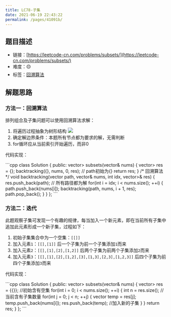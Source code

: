 ```yaml
---
title: LC78-子集
date: 2021-06-19 22:43:22
permalink: /pages/41091b/
---
```


## 题目描述

- 链接：[https://leetcode-cn.com/problems/subsets/](https://leetcode-cn.com/problems/subsets/)
- 难度：🟡
- 标签：[回溯算法](/pages/bca1c0/)

## 解题思路
### 方法一：回溯算法
排列组合及子集问题可以使用回溯算法求解：
1. 将遍历过程抽象为树形结构
![](https://gitee.com/einsier/pics-bed/raw/master/pics/2021‎0‎6‎‎20‎‏‎145142.jpg)
2. 确定解边界条件：本题所有节点都为要求的解，无需判断
3. for循环应从当前索引开始遍历，而非0

代码实现：

<code-group>
<code-block title="C++" active>
```cpp
class Solution {
public:
    vector<vector<int>> subsets(vector<int>& nums) {
        vector<vector<int>> res = {};
        backtracking({}, nums, 0, res);  // path初始为{}
        return res;
    }
    /* 回溯算法 */
    void backtracking(vector<int> path, vector<int>& nums, int idx, vector<vector<int>>& res) {
        res.push_back(path);  // 所有路径都为解
        for(int i = idx; i < nums.size(); ++i) {
            path.push_back(nums[i]);
            backtracking(path, nums, i + 1, res);
            path.pop_back();
        }
    }
};
```
</code-block>
</code-group>

### 方法二：迭代
此题观察子集可发现一个有趣的规律，每当加入一个新元素，即在当前所有子集中追加此元素形成一个新子集，过程如下：
1. 初始子集集合中为一个空集：`[[]]`
2. 加入元素`1`：`[[],[1]]` 后一个子集为前一个子集添加`1`而来
3. 加入元素`2`：`[[],[1],[2],[1,2]]` 后两个子集为前两个子集添加`2`而来
4. 加入元素`3`：`[[],[1],[2],[1,2],[3],[1,3],[2,3],[1,2,3]]` 后四个子集为前四个子集添加`3`而来

代码实现：

<code-group>
<code-block title="C++" active>
```cpp
class Solution {
public:
    vector<vector<int>> subsets(vector<int>& nums) {
        vector<vector<int>> res = {{}};  //初始含有空集
        for(int i = 0; i < nums.size(); ++i) {
            int n = res.size();  //当前含有子集数量
            for(int j = 0; j < n; ++j) {
                vector<int> temp = res[j];
                temp.push_back(nums[i]);
                res.push_back(temp);  //加入新的子集
            }
        }
        return res;
    }
};
```
</code-block>
</code-group>